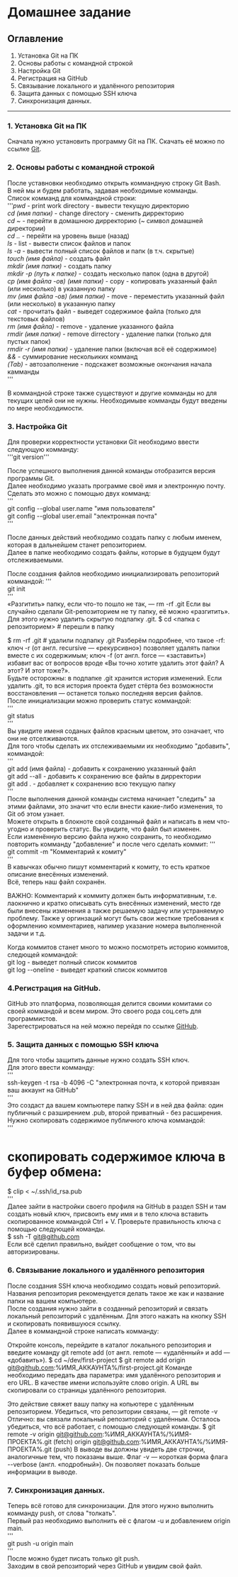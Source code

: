 # Домашнее задание  
## Оглавление  
1. Установка Git на ПК  
2. Основы работы с командной строкой  
3. Настройка Git  
4. Регистрация на GitHub  
5. Связывание локального и удалённого репозитория  
6. Защита данных с помощью SSH ключа  
7. Синхронизация данных.  
---
### 1. Установка Git на ПК  

Сначала нужно установить программу Git на ПК. Скачать её можно по ссылке [Git](https://git-scm.com/download/win).  
  
### 2. Основы работы с командной строкой  
После уставновки необходимо открыть коммандную строку Git Bash.  
В ней мы и будем работать, задавая необходимые комманды.  
Список комманд для коммандной строки:  
'''*pwd* - print work directory - вывести текущую директорию  
*cd (имя папки)* - change directory - сменить дирректорию  
*cd ~* - перейти в домашнюю дирректорию (~ символ домашней директории)  
*cd ..* - перейти на уровень выше (назад)  
*ls* - list - вывести список файлов и папок  
*ls -a* - вывести полный список файлов и папк (в т.ч. скрытые)  
*touch (имя файла)* - создать файл  
*mkdir (имя папки)* - создать папку  
*mkdir -p (путь к папке)* - создать несколько папок (одна в другой)  
*cp (имя файла -ов) (имя папки)* - copy - копировать указанный файл (или несколько) в указанную папку  
*mv (имя файла -ов) (имя папки)* - move - переместить указанный файл (или несколько) в указанную папку  
*cat* - прочитать файл - выведет содержимое файла (только для текстовых файлов)  
*rm  (имя файла)* - remove - удаление указанного файла  
*rmdir (имя папки)* - remove dirrectory - удаление папки (только для пустых папок)  
*rmdir -r (имя папки)* - удаление папки (включая всё её содержимое)  
*&&* - суммирование нескольиких комманд  
*(Tab)* - автозаполнение - подскажет возможные окончания начала камманды  
'''  

В коммандной строке также существуют и другие комманды но для текущих целей они не нужны. Необходимыве комманды будут введены по мере необходимости.  
  
### 3. Настройка Git  
Для проверки корректности установки Git необходимо ввести следующую комманду:  
'''git version'''  

После успешного выполнения данной команды отобразится версия программы Git.  
Далее необходимо указать программе своё имя и электронную почту.  
Сделать это можно с помощью двух комманд:  
'''  
git config --global user.name "имя пользователя"  
git config --global user.email "электронная почта"  
'''  

После данных действий необходимо создать папку с любым именем, которая в дальнейшем станет репозиторием.  
Далее в папке необходимо создать файлы, которые в будущем будут отслеживаемыми.  
  
После создания файлов необходимо инициализировать репозиторий коммандой:
'''  
git init  
'''  
«Разгитить» папку, если что-то пошло не так, — rm -rf .git
Если вы случайно сделали Git-репозиторием не ту папку, её можно «разгитить». Для этого нужно удалить скрытую подпапку .git.
$ cd <папка с репозиторием> # перешли в папку

$ rm -rf .git # удалили подпапку .git 
Разберём подробнее, что такое -rf:
ключ -r (от англ. recursive — «рекурсивно») позволяет удалять папки вместе с их содержимым;
ключ -f (от англ. force — «заставить») избавит вас от вопросов вроде «Вы точно хотите удалить этот файл? А этот? И этот тоже?».  
Будьте осторожны: в подпапке .git хранится история изменений. Если удалить .git, то вся история проекта будет стёрта без возможности восстановления — останется только последняя версия файлов.  
После инициализации можно проверить статус коммандой:  
'''  
git status  
'''  
Вы увидите именя соданых файлов красным цветом, это означает, что они не отселживаются.  
Для того чтобы сделать их отслеживаемыми их необходимо "добавить", коммандой:  
'''  
git add (имя файла) - добавить к сохранению указанный файл  
git add --all - добавить к сохранению все файлы в дирректории  
git add . - добавляет к сохранению всю текущую папку  
'''  
После выполнения данной команды система начинает "следить" за этими файлами, это значит что если внести какие-либо изменения, то Git об этом узнает.  
Можете открыть в блокноте свой созданный файл и написать в нем что-угодно и проверить статус. Вы увидите, что файл был изменен.  
Если изменённую версию файла нужно сохранить, то необходимо повторить комманду "добавление" и после чего сделать коммит:
'''  
git commit -m "Комментарий к комиту"  
'''  
В кавычках обычно пишут комментарий к комиту, то есть краткое описание внесённых изменений.  
Всё, теперь наш файл сохранён.  

ВАЖНО: Комментарий к коммиту должен быть информативным, т.е. лаокнично и кратко описывать суть внесённых изменений, место где были внесены изменения а также решаемую задачу или устраняемую проблему. Также у оргинзаций могут быть свои жесткие требования к оформлению комментариев, напимер указание номера выполненной задачи и т.д.  

Когда коммитов станет много то можно посмотреть историю коммитов, следющей коммандой:  
git log - выведет полный список коммитов  
git log --oneline - выведет краткий список коммитов  
  
### 4.Регистрация на GitHub.  
GitHub это платформа, позволяющая делится своими комитами со своей коммандой и всем миром. Это своего рода соц.сеть для программистов.  
Зарегестрироваться на ней можно перейдя по ссылке [GitHub](https://github.com/). 
 
  
### 5. Защита данных с помощью SSH ключа  
Для того чтобы защитить данные нужно создать SSH ключ.  
Для этого ввести комманду:  
'''  
ssh-keygen -t rsa -b 4096 -C "электронная почта, к которой привязан ваш аккаунт на GitHub"  
'''  
Это создаст да вашем компьютере папку SSH и в ней два файла: один публичный с разширением .pub, второй приватный - без расширения.  
Нужно скопировать содержимое публичного ключа коммандой:  
'''  
# скопировать содержимое ключа в буфер обмена:  
$ clip < ~/.ssh/id_rsa.pub  
'''  
Далее зайти в настройки своего профиля на GitHub в раздел SSH и там создать новый ключ, присвоить ему имя и в тело ключа вставить скопированное коммандой Ctrl + V. 
Проверьте правильность ключа с помощью следующей команды.  
$ ssh -T git@github.com  
Если всё сделил правильно, выйдет сообщение о том, что вы авторизированы.  

### 6. Связывание локального и удалённого репозитория  
После создания SSH ключа необходимо создать новый репозиторий. Названия репозитория рекомендуется делать такое же как и название папки на вашем компьютере.  
После создания нужно зайти в созданный репозиторий и связать локальный репозиторий с удалённым. Для этого нажать на кнопку SSH и скопировать появившуюся ссылку.  
Далее в коммандной строке написать комманду:  

  Откройте консоль, перейдите в каталог локального репозитория и введите команду git remote add (от англ. remote — «удалённый» и add — «добавить»).
$ cd ~/dev/first-project
$ git remote add origin git@github.com:%ИМЯ_АККАУНТА%/first-project.git 
Команде необходимо передать два параметра: имя удалённого репозитория и его URL. В качестве имени используйте слово origin. А URL вы скопировали со страницы удалённого репозитория.

Это действие свяжет вашу папку на копьютере с удалённым репозиторием. 
Убедиться, что репозитории связаны, — git remote -v
Отлично: вы связали локальный репозиторий с удалённым. Осталось убедиться, что всё работает, с помощью следующей команды.
$ git remote -v
origin    git@github.com:%ИМЯ_АККАУНТА%/%ИМЯ-ПРОЕКТА%.git (fetch)
origin    git@github.com:%ИМЯ_АККАУНТА%/%ИМЯ-ПРОЕКТА%.git (push) 
В выводе вы должны увидеть две строчки, аналогичные тем, что показаны выше.
Флаг -v — короткая форма флага --verbose (англ. «подробный»). Он позволяет показать больше информации в выводе.

  
### 7. Синхронизация данных.  
Теперь всё готово для синхронизации. Для этого нужно выполнить комманду push, от слова "толкать".  
Первый раз необходимо выполнить её с флагом -u и добавлением origin main.  
'''  
git push -u origin main  
'''  
После можно будет писать только git push.  
Заходим в свой репозиторий через GitHub и увидим свой файл.
